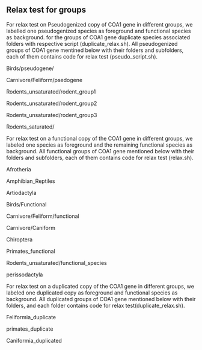 ## Relax test for groups
For relax test on Pseudogenized copy of COA1 gene in different groups, we labelled one pseudogenized species as foreground and functional species as background.
for the groups of COA1 gene duplicate species associated folders with respective script (duplicate_relax.sh).
All pseudogenized groups of COA1 gene mentined below with their folders and subfolders, each of them contains  code for relax test (pseudo_script.sh).


Birds/pseudogene/

Carnivore/Feliform/psedogene

Rodents_unsaturated/rodent_group1

Rodents_unsaturated/rodent_group2      

Rodents_unsaturated/rodent_group3

Rodents_saturated/ 

For relax test on a functional copy of the COA1 gene in different groups, we labeled one species as foreground and the remaining functional species as background.
All functional groups of COA1 gene mentioned below with their folders and subfolders, each of them contains code for relax test (relax.sh).

Afrotheria

Amphibian_Reptiles

Artiodactyla 

Birds/Functional

Carnivore/Feliform/functional

Carnivore/Caniform

Chiroptera 

Primates_functional 

Rodents_unsaturated/functional_species 

perissodactyla 

For relax test on a duplicated copy of the COA1 gene in different groups, we labeled one duplicated copy as foreground and functional species as background.
All duplicated groups of COA1 gene mentioned below with their folders, and each folder contains code for relax test(duplicate_relax.sh).

Feliformia_duplicate 

primates_duplicate

Caniformia_duplicated
